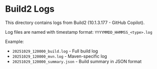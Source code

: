 # Build2 Logs

This directory contains logs from Build2 (10.1.3.177 - GitHub Copilot).

Log files are named with timestamp format: `YYYYMMDD_HHMMSS_<type>.log`

Example:
- `20251029_120000_build.log` - Full build log
- `20251029_120000_mvn.log` - Maven-specific log
- `20251029_120000_summary.json` - Build summary in JSON format
